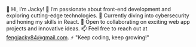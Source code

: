 👋 Hi, I’m Jacky!
👀 I’m passionate about front-end development and exploring cutting-edge technologies.
🌱 Currently diving into cybersecurity and honing my skills in React.
💞️ Open to collaborating on exciting web app projects and innovative ideas.
📫 Feel free to reach out at fengjacky84@gmail.com.
⚡ "Keep coding, keep growing!"

<!---
Alwaysdebugg/Alwaysdebugg is a ✨ special ✨ repository because its `README.md` (this file) appears on your GitHub profile.
You can click the Preview link to take a look at your changes.
--->
